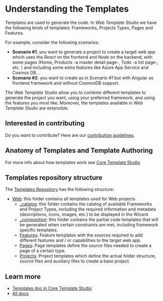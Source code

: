 # Understanding the Templates

Templates are used to generate the code. In *Web Template Studio* we have the following kinds of templates: Frameworks, Projects Types, Pages and Features.

For example, consider the following scenarios:

- **Scenario #1**: you want to generate a project to create a target web app which uses the *React* on the frontend and *Node* on the backend, with some pages (Home, Products -a master detail page-, Todo -a list page-, etc. ) and including some extra features like Azure App Service and Cosmos DB...
- **Scenario #2**: you want to create as in *Scenario #1* but with Angular as frontend framework and without CosmosDB support.

The *Web Template Studio* allow you to combine different templates to generate the project you want, using your preferred framework, and using the features you most like. Moreover, the templates available in *Web Template Studio* are extensible.

## Interested in contributing

Do you want to contribute? Here are our [contribution guidelines](../CONTRIBUTING.md).

## Anatomy of Templates and Template Authoring

For more info about how templates work see [Core Template Studio](https://github.com/microsoft/CoreTemplateStudio/tree/dev/docs/templates.md)

## Templates repository structure

The [Templates Repository](../../templates) has the following structure:

- [Web](../../templates/Web): this folder contains all templates used for Web projects
  - [_catalog](../../templates/Web/_catalog): this folder contains the catalog of available Frameworks and Project Types, including the required information and metadata (descriptions, icons, images, etc.) to be displayed in the Wizard.
  - [_composition](../../templates/Web/_composition): this folder contains the partial code templates that will be generated when certain constraints are met, including framework specific templates.
  - [Features](../../templates/Web/Features): Feature templates with the sources required to add different features and / or capabilities to the target web app.
  - [Pages](../../templates/Web/Pages): Page templates define the source files needed to create a page of a certain type.
  - [Projects](../../templates/Web/Projects): Project templates which define the actual folder structure, source files and auxiliary files to create a base project.


## Learn more

- [Templates doc in Core Template Studio](https://github.com/microsoft/CoreTemplateStudio/tree/dev/docs/templates.md)
- [All docs](../README.md)
